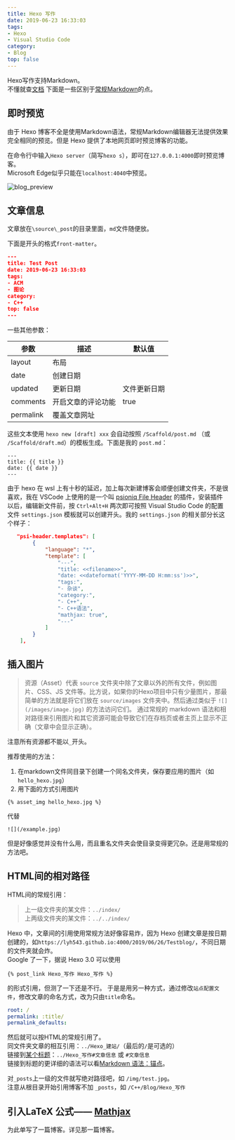 ```yaml
---
title: Hexo 写作
date: 2019-06-23 16:33:03
tags:
- Hexo
- Visual Studio Code
category:
- Blog
top: false
---
```


Hexo写作支持Markdown。  
不懂就查[文档](https://hexo.io/zh-cn/docs/writing)
下面是一些区别于[常规Markdown](../Markdown_语法)的点。

## 即时预览

由于 Hexo 博客不全是使用Markdown语法，常规Markdown编辑器无法提供效果完全相同的预览。但是 Hexo 提供了本地网页即时预览博客的功能。

在命令行中输入`Hexo server`（简写`hexo s`），即可在`127.0.0.1:4000`即时预览博客。  
Microsoft Edge似乎只能在`localhost:4040`中预览。

![blog_preview](blog_preview.jpg)

## 文章信息

文章放在`\source\_post`的目录里面，`md`文件随便放。

下面是开头的格式`front-matter`。

```json
---
title: Test Post
date: 2019-06-23 16:33:03
tags:
- ACM
- 图论
category:
- C++
top: false
---
```

一些其他参数：

参数|描述|默认值
-|-|-
layout|布局|
date|创建日期|
updated|更新日期|文件更新日期
comments|开启文章的评论功能|true
permalink|覆盖文章网址|

这些文本使用 `hexo new [draft] xxx` 会自动按照 `/Scaffold/post.md` （或 `/Scaffold/draft.md`）的模板生成。下面是我的 `post.md`：  

```
---
title: {{ title }}
date: {{ date }}
---
```

由于 hexo 在 wsl 上有十秒的延迟，加上每次新建博客会顺便创建文件夹，不是很喜欢，我在 VSCode 上使用的是一个叫 [psioniq File Header](https://marketplace.visualstudio.com/items?itemName=psioniq.psi-header) 的插件，安装插件以后，编辑新文件前，按 `Ctrl+Alt+H` 两次即可按照 Visual Studio Code 的配置文件 `settings.json` 模板就可以创建开头。我的 `settings.json` 的相关部分长这个样子：

```json
   "psi-header.templates": [
		{
			"language": "*",
			"template": [
                "---",
                "title: <<filename>>",
                "date: <<dateformat('YYYY-MM-DD H:mm:ss')>>",
                "tags:",
                "- 杂谈",
                "category:",
                "- C++",
                "- C++语法",
                "mathjax: true",
                "---"
			]
		}
	],
```

## 插入图片

> 资源（Asset）代表 `source` 文件夹中除了文章以外的所有文件，例如图片、CSS、JS 文件等。比方说，如果你的Hexo项目中只有少量图片，那最简单的方法就是将它们放在 `source/images` 文件夹中。然后通过类似于 `![](/images/image.jpg)` 的方法访问它们。
> 通过常规的 markdown 语法和相对路径来引用图片和其它资源可能会导致它们在存档页或者主页上显示不正确（文章中会显示正确）。

注意所有资源都不能以`_`开头。

推荐使用的方法：

1. 在markdown文件同目录下创建一个同名文件夹，保存要应用的图片（如`hello_hexo.jpg`）  
2. 用下面的方式引用图片

```
{% asset_img hello_hexo.jpg %}
```

代替

```
![](/example.jpg)
```

但是好像感觉并没有什么用，而且重名文件夹会使目录变得更冗杂。还是用常规的方法吧。

## HTML间的相对路径

HTML间的常规引用：

> 上一级文件夹的某文件：`../index/`  
> 上两级文件夹的某文件：`../../index/`

Hexo 中，文章间的引用使用常规方法好像容易炸，因为 Hexo 创建文章是按日期创建的，如`https://lyh543.github.io:4000/2019/06/26/Testblog/`，不同日期的文件夹就会炸。  
Google 了一下，据说 Hexo 3.0 可以使用

```{% post_link Hexo_写作 Hexo_写作 %}```

的形式引用，但测了一下还是不行。
于是是用另一种方式，通过修改`站点配置文件`，修改文章的命名方式，改为只由`title`命名。

```yml
root: /
permalink: :title/
permalink_defaults:
```

然后就可以按HTML的常规引用了。  
同文件夹文章的相互引用：`../Hexo_建站/`（最后的`/`是可选的）  
链接到[某个标题](#文章信息)：`../Hexo_写作#文章信息` 或 `#文章信息`  
链接到标题的更详细的语法可以看[Markdown 语法：锚点](../Markdown_语法#锚点anchor)。

对`_posts`上一级的文件就写绝对路径吧，如 `/img/test.jpg`。  
注意从根目录开始引用博客不加 `_posts`，如 `/C++/Blog/Hexo_写作`

## 引入LaTeX 公式—— [Mathjax](../../LaTeX/Hexo插入LaTeX公式)

为此单写了一篇博客。详见那一篇博客。
